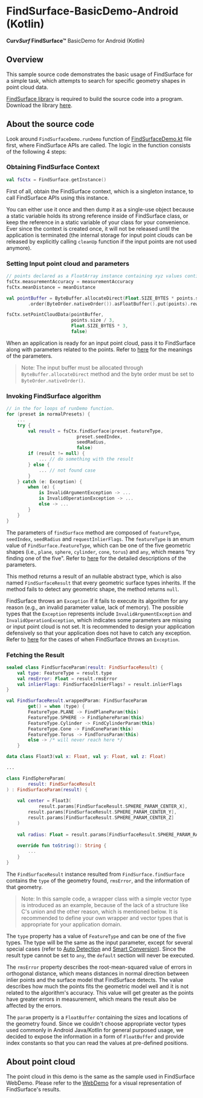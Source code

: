 
# FindSurface-BasicDemo-Android (Kotlin)

**Curv*Surf* FindSurface™** BasicDemo for Android (Kotlin)

## Overview

This sample source code demonstrates the basic usage of FindSurface for a simple task, which attempts to search for specific geometry shapes in point cloud data. 

[FindSurface library](https://github.com/CurvSurf/FindSurface-Android) is required to build the source code into a program. Download the library [here](https://github.com/CurvSurf/FindSurface-Android/releases/).



## About the source code

Look around  `FindSurfaceDemo.runDemo` function of [FindSurfaceDemo.kt](src/FindSurfaceDemo.kt) file first, where FindSurface APIs are called.  The logic in the function consists of the following 4 steps:

### Obtaining FindSurface Context

````kotlin
val fsCtx = FindSurface.getInstance()
````

First of all, obtain the FindSurface context, which is a singleton instance, to call FindSurface APIs using this instance.

You can either use it once and then dump it as a single-use object because a static variable holds its strong reference inside of FindSurface class, or keep the reference in a static variable of your class for your convenience. Ever since the context is created once, it will not be released until the application is terminated (the internal storage for input point clouds can be released by explicitly calling `cleanUp` function if the input points are not used anymore).

### Setting Input point cloud and parameters

````kotlin
// points declared as a FloatArray instance containing xyz values contiguously
fsCtx.measurementAccuracy = measurementAccuracy
fsCtx.meanDistance = meanDistance

val pointBuffer = ByteBuffer.allocateDirect(Float.SIZE_BYTES * points.size)
		.order(ByteOrder.nativeOrder()).asFloatBuffer().put(points).rewind()

fsCtx.setPointCloudData(pointBuffer, 
                        points.size / 3,
                        Float.SIZE_BYTES * 3,
                        false)
````

When an application is ready for an input point cloud, pass it to FindSurface along with parameters related to the points. Refer to [here](https://github.com/CurvSurf/FindSurface#how-does-it-work) for the meanings of the parameters.

> Note: The input buffer must be allocated through  `ByteBuffer.allocateDirect` method and the byte order must be set to  `ByteOrder.nativeOrder()`. 

### Invoking FindSurface algorithm

````kotlin
// in the for loops of runDemo function.
for (preset in normalPresets) {
  	...
  	try {
      	val result = fsCtx.findSurface(preset.featureType,
                          preset.seedIndex,
                          seedRadius,
                          false)
      	if (result != null) {
          	... // do something with the result
        } else {
          	... // not found case
        }
    } catch (e: Exception) {
      	when (e) {
          	is InvalidArgumentException -> ...
          	is InvalidOperationException -> ...
          	else -> ...
        }
    }
}
````

The parameters of  `findSurface` method are composed of `featureType`, `seedIndex`, `seedRadius` and `requestInlierFlags`. The `featureType` is an enum value of `FindSurface.FeatureType`, which can be one of the five geometric shapes (i.e., `plane`, `sphere`, `cylinder`, `cone`, `torus`) and `any`, which means "try finding one of the five". Refer to [here](https://github.com/CurvSurf/FindSurface#how-does-it-work) for the detailed descriptions of the parameters.

This method returns a result of an nullable abstract type, which is also named `FindSurfaceResult` that every geometric surface types inherits. If the method fails to detect any geometric shape, the method returns `null`.

FindSurface throws an `Exception` if it fails to execute its algorithm for any reason (e.g., an invalid parameter value, lack of memory). The possible types that the  `Exception`  represents include `InvalidArgumentException` and `InvalidOperationException`, which indicates some parameters are missing or input point cloud is not set. It is recommended to design your application defensively so that your application does not have to catch any exception. Refer to [here](TBD) for the cases of when FindSurface throws an `Exception`.

### Fetching the Result

````kotlin
sealed class FindSurfaceParam(result: FindSurfaceResult) {
  	val type: FeatureType = result.type
  	val rmsError: Float = result.rmsError
  	val inlierFlags: FindSurfaceInlierFlags? = result.inlierFlags
}

val FindSurfaceResult.wrappedParam: FindSurfaceParam
		get() = when (type) {
      	FeatureType.PLANE -> FindPlaneParam(this)
      	FeatureType.SPHERE -> FindSphereParam(this)
      	FeatureType.Cylinder -> FindCylinderParam(this)
      	FeatureType.Cone -> FindConeParam(this)
      	FeatureType.Torus -> FindTorusParam(this)
      	else -> /* will never reach here */
    }

data class Float3(val x: Float, val y: Float, val z: Float)

...

class FindSphereParam(
		result: FindSurfaceResult
) : FindSurfaceParam(result) {
  
  	val center = Float3(
    		result.params[FindSurfaceResult.SPHERE_PARAM_CENTER_X],
      	result.params[FindSurfaceResult.SPHERE_PARAM_CENTER_Y],
      	result.params[FindSurfaceResult.SPHERE_PARAM_CENTER_Z]
    )
  
  	val radius: Float = result.params[FindSurfaceResult.SPHERE_PARAM_RADIUS]
  
  	override fun toString(): String {
      	...
    }
}
````

The  `FindSurfaceResult` instance resulted from `FindSurface.findSurface` contains the `type` of the geometry found, `rmsError`, and the information of that geometry. 

>  Note: In this sample code, a wrapper class with a simple vector type is introduced as an example, because of the lack of a structure like C's union and the other reason, which is mentioned below. It is recommended to define your own wrapper and vector types that is appropriate for your application domain.

The `type` property has a value of `FeatureType` and can be one of the five types. The type will be the same as the input parameter, except for several special cases (refer to [Auto Detection](TBD) and [Smart Conversion](TBD)). Since the result type cannot be set to `any`, the `default` section will never be executed. 

The `rmsError` property describes the root-mean-squared value of errors in orthogonal distance, which means distances in normal direction between inlier points and the surface model that FindSurface detects. The value describes how much the points fits the geometric model well and it is not related to the algorithm's accuracy. This value will get greater as the points have greater errors in measurement, which means the result also be affected by the errors.

The `param` property is a `FloatBuffer` containing the sizes and locations of the geometry found. Since we couldn't choose appropriate vector types used commonly in Android Java/Kotlin for general purposed usage, we decided to expose the information in a form of `FloatBuffer` and provide index constants so that you can read the values at pre-defined positions.



## About point cloud

The point cloud in this demo is the same as the sample used in FindSurface WebDemo. Please refer to the [WebDemo](https://developers.curvsurf.com/WebDemo/) for a visual representation of FindSurface's results. 

